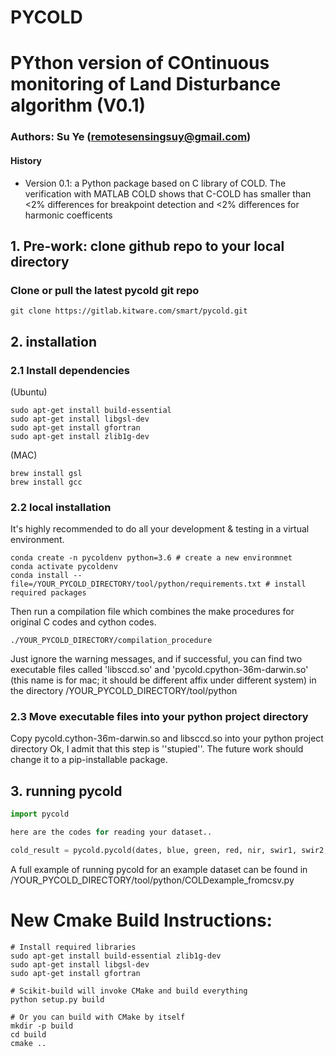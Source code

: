 # PYCOLD

# PYthon version of COntinuous monitoring of Land Disturbance algorithm (V0.1)
### Authors: Su Ye (remotesensingsuy@gmail.com)
####  History
- Version 0.1: a Python package based on C library of COLD. The verification with MATLAB COLD shows that  C-COLD has smaller than <2% differences for breakpoint detection and <2% differences for harmonic coefficents

## 1. Pre-work: clone github repo to your local directory
### Clone or pull the latest pycold git repo
```
git clone https://gitlab.kitware.com/smart/pycold.git
```

## 2. installation
### 2.1 Install dependencies
(Ubuntu)
```
sudo apt-get install build-essential
sudo apt-get install libgsl-dev
sudo apt-get install gfortran
sudo apt-get install zlib1g-dev
```
(MAC)
```
brew install gsl
brew install gcc
```
### 2.2 local installation
It's highly recommended to do all your development & testing in a virtual environment.
```
conda create -n pycoldenv python=3.6 # create a new environmnet
conda activate pycoldenv
conda install --file=/YOUR_PYCOLD_DIRECTORY/tool/python/requirements.txt # install required packages
```

Then run a compilation file which combines the make procedures for original C codes and cython codes. 
```
./YOUR_PYCOLD_DIRECTORY/compilation_procedure
```
Just ignore the warning messages, and if successful, you can find two executable files called 'libsccd.so' and 'pycold.cpython-36m-darwin.so' (this name is for mac; it should be different affix under different system) in the directory /YOUR_PYCOLD_DIRECTORY/tool/python

### 2.3 Move executable files into your python project directory
Copy pycold.cython-36m-darwin.so and libsccd.so into your python project directory
Ok, I admit that this step is ''stupied''. The future work should change it to a pip-installable package.


## 3. running pycold
```python
import pycold

here are the codes for reading your dataset..

cold_result = pycold.pycold(dates, blue, green, red, nir, swir1, swir2, thermal, qa)

```
A full example of running pycold for an example dataset can be found in /YOUR_PYCOLD_DIRECTORY/tool/python/COLDexample_fromcsv.py


# New Cmake Build Instructions:


```
# Install required libraries
sudo apt-get install build-essential zlib1g-dev
sudo apt-get install libgsl-dev
sudo apt-get install gfortran

# Scikit-build will invoke CMake and build everything
python setup.py build

# Or you can build with CMake by itself
mkdir -p build
cd build
cmake ..
```
